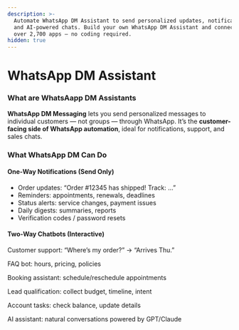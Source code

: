 ```yaml
---
description: >-
  Automate WhatsApp DM Assistant to send personalized updates, notifications,
  and AI-powered chats. Build your own WhatsApp DM Assistant and connect with
  over 2,700 apps — no coding required.
hidden: true
---
```


# WhatsApp DM Assistant

### What are WhatsAapp DM Assistants

**WhatsApp DM Messaging** lets you send personalized messages to individual customers — not groups — through WhatsApp. It’s the **customer-facing side of WhatsApp automation**, ideal for notifications, support, and sales chats.



### What WhatsApp DM Can Do

#### One-Way Notifications (Send Only)

* Order updates: “Order #12345 has shipped! Track: …”
* Reminders: appointments, renewals, deadlines
* Status alerts: service changes, payment issues
* Daily digests: summaries, reports
* Verification codes / password resets

#### Two-Way Chatbots (Interactive)

Customer support: “Where’s my order?” → “Arrives Thu.”

FAQ bot: hours, pricing, policies

Booking assistant: schedule/reschedule appointments

Lead qualification: collect budget, timeline, intent

Account tasks: check balance, update details

AI assistant: natural conversations powered by GPT/Claude

